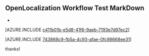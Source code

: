 ## OpenLocalization Workflow Test MarkDown
* 

[AZURE.INCLUDE [c411b01b-e5d8-41f6-9aeb-7193e7d97ec2](calleeMd1.md)]



[AZURE.INCLUDE [743868c9-fb5a-4c93-afae-0fc98668ee31](calleeMd2.md)]

 
thanks!